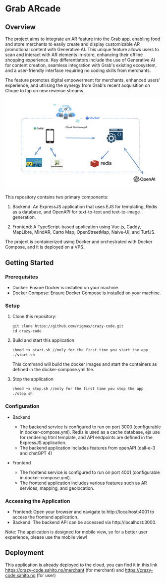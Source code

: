 # Grab ARcade

## Overview

The project aims to integrate an AR feature into the Grab app, enabling food and store merchants to easily create and display customizable AR promotional content with Generative AI. 
This unique feature allows users to scan and interact with AR elements in-store, enhancing their offline shopping experience. Key differentiators include the use of Generative AI for content creation, seamless integration with Grab's existing ecosystem, and a user-friendly interface requiring no coding skills from merchants. 

The feature promotes digital empowerment for merchants, enhanced users' experience, and utilising the synergy from Grab's recent acquisition on Chope to tap on new revenue streams.

![Application architeture](./docs/app_diagram.png)

This repository contains two primary components:

1. Backend: An ExpressJS application that uses EJS for templating, Redis as a database, and OpenAPI for text-to-text and text-to-image generation.

2. Frontend: A TypeScript-based application using Vue.js, Caddy, MapLibre, MindAR, Carto Map, OpenStreetMap, Naive-UI, and TurfJS.

The project is containerized using Docker and orchestrated with Docker Compose, and it is deployed on a VPS.

## Getting Started

### Prerequisites

- Docker: Ensure Docker is installed on your machine.
- Docker Compose: Ensure Docker Compose is installed on your machine.

### Setup

1. Clone this repository:
   ```
   git clone https://github.com/rigmas/crazy-code.git
   cd crazy-code
   ```
2. Build and start this application

   ```
   chmod +x start.sh //only for the first time you start the app
   ./start.sh
   ```

   This command will build the docker images and start the containers as defined in the docker-compose.yml file.

3. Stop the application
   ```
   chmod +x stop.sh //only for the first time you stop the app
   ./stop.sh
   ```

### Configuration

- Backend

  - The backend service is configured to run on port 3000 (configurable in docker-compose.yml).
    Redis is used as a cache database, ejs use for rendering html template, and API endpoints are defined in the ExpressJS application.
  - The backend application includes features from openAPI (dall-e-3 and chatGPT 4)

- Frontend
  - The frontend service is configured to run on port 4001 (configurable in docker-compose.yml).
  - The frontend application includes various features such as AR services, mapping, and geolocation.

### Accessing the Application

- Frontend: Open your browser and navigate to http://localhost:4001 to access the frontend application.
- Backend: The backend API can be accessed via http://localhost:3000.

Note: The application is designed for mobile view, so for a better user experience, please use the mobile view!

## Deployment

This application is already deployed to the cloud,
you can find it in this link https://crazy-code.sahito.no/merchant (for merchant)
and https://crazy-code.sahito.no (for user)
